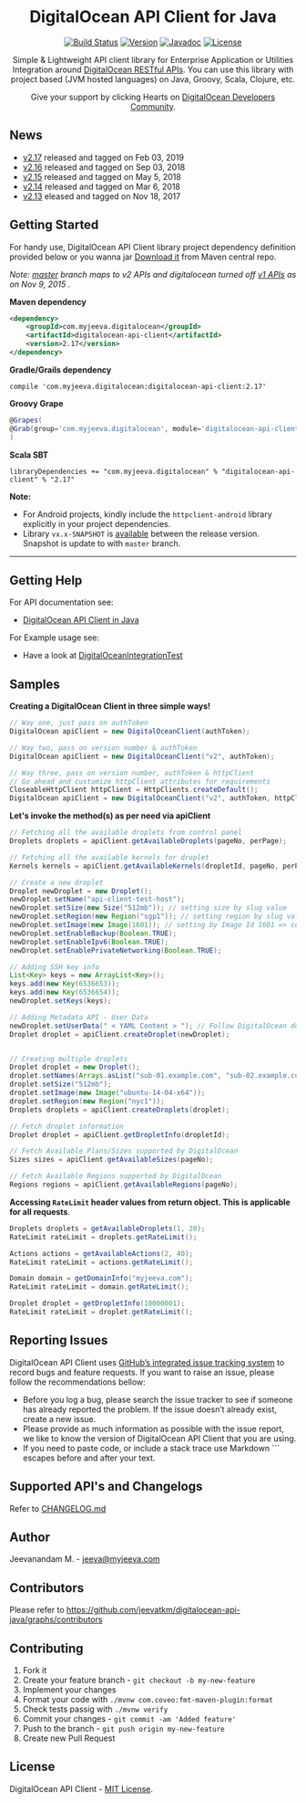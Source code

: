 <p align="center">
  <h1 align="center">DigitalOcean API Client for Java</h1>
  <p align="center"><a href="https://travis-ci.org/jeevatkm/digitalocean-api-java"><img src="https://img.shields.io/travis/jeevatkm/digitalocean-api-java/master.svg?style=flat-square" alt="Build Status" /></a> <a href="https://github.com/jeevatkm/digitalocean-api-java/releases/latest"><img src="https://img.shields.io/badge/version-2.17-blue.svg?style=flat-square" alt="Version" /></a> <a href="https://docs.myjeeva.com/javadoc/digitalocean-api-client/2.17/" target="_blank"><img src="https://img.shields.io/badge/javadoc-reference-00bcd4.svg?style=flat-square" alt="Javadoc" /></a> <a href="LICENSE"><img src="https://img.shields.io/github/license/jeevatkm/digitalocean-api-java.svg?style=flat-square" alt="License" /></a> </p>
  <p align="center">Simple & Lightweight API client library for Enterprise Application or Utilities Integration around <a href="https://developers.digitalocean.com" target="_blank">DigitalOcean RESTful APIs</a>. You can use this library with project based (JVM hosted languages) on Java, Groovy, Scala, Clojure, etc.</p>
</p>
<p align="center">
Give your support by clicking Hearts on <a href="https://www.digitalocean.com/community/projects/api-client-in-java" target="_blank">DigitalOcean Developers Community</a>.
</p>

## News

  * [v2.17](https://github.com/jeevatkm/digitalocean-api-java/releases/tag/v2.17) released and tagged on Feb 03, 2019
  * [v2.16](https://github.com/jeevatkm/digitalocean-api-java/releases/tag/v2.16) released and tagged on Sep 03, 2018
  * [v2.15](https://github.com/jeevatkm/digitalocean-api-java/releases/tag/v2.15) released and tagged on May 5, 2018
  * [v2.14](https://github.com/jeevatkm/digitalocean-api-java/releases/tag/v2.14) released and tagged on Mar 6, 2018
  * [v2.13](https://github.com/jeevatkm/digitalocean-api-java/releases/tag/v2.13) eleased and tagged on Nov 18, 2017

## Getting Started

For handy use, DigitalOcean API Client library project dependency definition provided below or you wanna jar [Download it](http://search.maven.org/remotecontent?filepath=com/myjeeva/digitalocean/digitalocean-api-client/2.17/digitalocean-api-client-2.17.jar) from Maven central repo.

*Note: [master](https://github.com/jeevatkm/digitalocean-api-java) branch maps to v2 APIs and digitalocean turned off [v1 APIs](https://developers.digitalocean.com/documentation/changelog/api-v1/sunsetting-api-v1/) as on Nov 9, 2015 .*

**Maven dependency**
```xml
<dependency>
    <groupId>com.myjeeva.digitalocean</groupId>
    <artifactId>digitalocean-api-client</artifactId>
    <version>2.17</version>
</dependency>
```
**Gradle/Grails dependency**
```shell
compile 'com.myjeeva.digitalocean:digitalocean-api-client:2.17'
```
**Groovy Grape**
```groovy
@Grapes(
@Grab(group='com.myjeeva.digitalocean', module='digitalocean-api-client', version='2.17')
)
```
**Scala SBT**
```shell
libraryDependencies += "com.myjeeva.digitalocean" % "digitalocean-api-client" % "2.17"
```

**Note:** 

  * For Android projects, kindly include the `httpclient-android` library explicitly in your project dependencies.
  * Library `vx.x-SNAPSHOT` is [available](https://oss.sonatype.org/content/repositories/snapshots/com/myjeeva/digitalocean/digitalocean-api-client/) between the release version. Snapshot is update to with `master` branch.

* * *

## Getting Help

For API documentation see:

* [DigitalOcean API Client in Java](https://docs.myjeeva.com/javadoc/digitalocean-api-client/2.17/)

For Example usage see:

* Have a look at [DigitalOceanIntegrationTest](https://github.com/jeevatkm/digitalocean-api-java/blob/master/src/test/java/com/myjeeva/digitalocean/DigitalOceanIntegrationTest.java)

## Samples

**Creating a DigitalOcean Client in three simple ways!**
```java
// Way one, just pass on authToken
DigitalOcean apiClient = new DigitalOceanClient(authToken);

// Way two, pass on version number & authToken
DigitalOcean apiClient = new DigitalOceanClient("v2", authToken);

// Way three, pass on version number, authToken & httpClient
// Go ahead and customize httpClient attributes for requirements
CloseableHttpClient httpClient = HttpClients.createDefault();
DigitalOcean apiClient = new DigitalOceanClient("v2", authToken, httpClient);
```

**Let's invoke the method(s) as per need via apiClient**
```java
// Fetching all the available droplets from control panel
Droplets droplets = apiClient.getAvailableDroplets(pageNo, perPage);

// Fetching all the available kernels for droplet
Kernels kernels = apiClient.getAvailableKernels(dropletId, pageNo, perPage);

// Create a new droplet
Droplet newDroplet = new Droplet();
newDroplet.setName("api-client-test-host");
newDroplet.setSize(new Size("512mb")); // setting size by slug value
newDroplet.setRegion(new Region("sgp1")); // setting region by slug value; sgp1 => Singapore 1 Data center
newDroplet.setImage(new Image(1601)); // setting by Image Id 1601 => centos-5-8-x64 also available in image slug value
newDroplet.setEnableBackup(Boolean.TRUE);
newDroplet.setEnableIpv6(Boolean.TRUE);
newDroplet.setEnablePrivateNetworking(Boolean.TRUE);

// Adding SSH key info
List<Key> keys = new ArrayList<Key>();
keys.add(new Key(6536653));
keys.add(new Key(6536654));
newDroplet.setKeys(keys);

// Adding Metadata API - User Data
newDroplet.setUserData(" < YAML Content > "); // Follow DigitalOcean documentation to prepare user_data value
Droplet droplet = apiClient.createDroplet(newDroplet);


// Creating multiple droplets
Droplet droplet = new Droplet();
droplet.setNames(Arrays.asList("sub-01.example.com", "sub-02.example.com"));
droplet.setSize("512mb");
droplet.setImage(new Image("ubuntu-14-04-x64"));
droplet.setRegion(new Region("nyc1"));
Droplets droplets = apiClient.createDroplets(droplet);

// Fetch droplet information
Droplet droplet = apiClient.getDropletInfo(dropletId);

// Fetch Available Plans/Sizes supported by DigitalOcean
Sizes sizes = apiClient.getAvailableSizes(pageNo);

// Fetch Available Regions supported by DigitalOcean
Regions regions = apiClient.getAvailableRegions(pageNo);
```

**Accessing `RateLimit` header values from return object. This is applicable for all requests**.
```java
Droplets droplets = getAvailableDroplets(1, 20);
RateLimit rateLimit = droplets.getRateLimit();

Actions actions = getAvailableActions(2, 40);
RateLimit rateLimit = actions.getRateLimit();

Domain domain = getDomainInfo("myjeeva.com");
RateLimit rateLimit = domain.getRateLimit();

Droplet droplet = getDropletInfo(10000001);
RateLimit rateLimit = droplet.getRateLimit();
```

## Reporting Issues

DigitalOcean API Client uses [GitHub’s integrated issue tracking system](https://github.com/jeevatkm/digitalocean-api-java/issues) to record bugs and feature requests. If you want to raise an issue, please follow the recommendations bellow:

* Before you log a bug, please search the issue tracker to see if someone has already reported the problem. If the issue doesn’t already exist, create a new issue.
* Please provide as much information as possible with the issue report, we like to know the version of DigitalOcean API Client that you are using.
* If you need to paste code, or include a stack trace use Markdown ``` escapes before and after your text.

## Supported API's and Changelogs

Refer to [CHANGELOG.md](CHANGELOG.md)

## Author

Jeevanandam M. - jeeva@myjeeva.com

## Contributors

Please refer to https://github.com/jeevatkm/digitalocean-api-java/graphs/contributors

## Contributing

1. Fork it
2. Create your feature branch - `git checkout -b my-new-feature`
3. Implement your changes 
4. Format your code with `./mvnw com.coveo:fmt-maven-plugin:format`
5. Check tests passig with `./mvnw verify`
6. Commit your changes - `git commit -am 'Added feature'`
7. Push to the branch - `git push origin my-new-feature`
9. Create new Pull Request

## License

DigitalOcean API Client - [MIT License](LICENSE).
